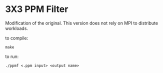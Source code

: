 # 3X3 PPM Filter
Modification of the original. This version does not rely on MPI to distribute workloads. 

to compile:

```
make
```

to run:
```
./ppmf <.ppm input> <output name>
```
